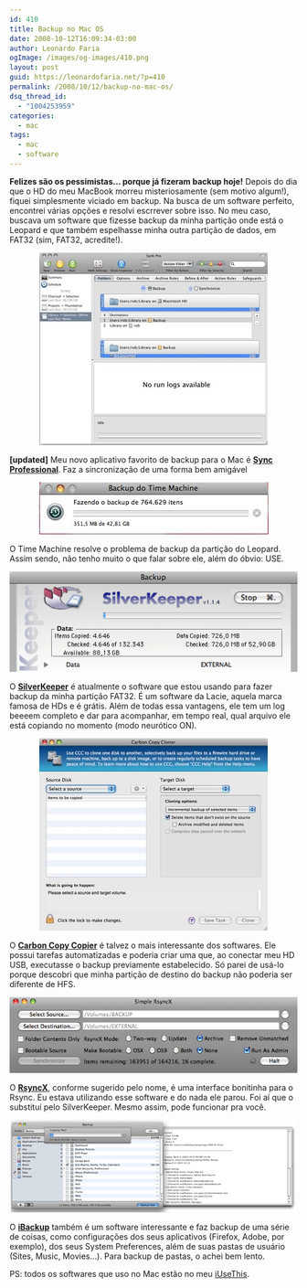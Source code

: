 ```yaml
---
id: 410
title: Backup no Mac OS
date: 2008-10-12T16:09:34-03:00
author: Leonardo Faria
ogImage: /images/og-images/410.png
layout: post
guid: https://leonardofaria.net/?p=410
permalink: /2008/10/12/backup-no-mac-os/
dsq_thread_id:
  - "1004253959"
categories:
  - mac
tags:
  - mac
  - software
---
```

**Felizes são os pessimistas... porque já fizeram backup hoje!** Depois do dia que o HD do meu MacBook morreu misteriosamente (sem motivo algum!), fiquei simplesmente viciado em backup. Na busca de um software perfeito, encontrei várias opções e resolvi escrrever sobre isso. No meu caso, buscava um software que fizesse backup da minha partição onde está o Leopard e que também espelhasse minha outra partição de dados, em FAT32 (sim, FAT32, acredite!).

<center>
  <img src="/wp-content/uploads/2008/10/sync.jpg" alt="sync" title="Sync Professional" />
</center>

**[updated]** Meu novo aplicativo favorito de backup para o Mac é **[Sync Professional](http://decimus.net/synk_professional.php)**. Faz a sincronização de uma forma bem amigável

<center>
  <img src="/wp-content/uploads/2008/10/backup1-tm.jpg" alt="" title="Time Machine" />
</center>

O Time Machine resolve o problema de backup da partição do Leopard. Assim sendo, não tenho muito o que falar sobre ele, além do óbvio: USE.

<center>
  <img src="/wp-content/uploads/2008/10/backup3-silverkeeper.png" alt=""  title="SilverKeeper" />
</center>

O [**SilverKeeper**](http://www.lacie.com/silverkeeper/) é atualmente o software que estou usando para fazer backup da minha partição FAT32. É um software da Lacie, aquela marca famosa de HDs e é grátis. Além de todas essa vantagens, ele tem um log beeeem completo e dar para acompanhar, em tempo real, qual arquivo ele está copiando no momento (modo neurótico ON).

<center>
  <img src="/wp-content/uploads/2008/10/backup5-ccc.jpg" alt="" title="Carbon Copy Copier" />
</center>

O [**Carbon Copy Copier**](http://www.bombich.com/software/ccc.html) é talvez o mais interessante dos softwares. Ele possui tarefas automatizadas e poderia criar uma que, ao conectar meu HD USB, executasse o backup previamente estabelecido. Só parei de usá-lo porque descobri que minha partição de destino do backup não poderia ser diferente de HFS. 

<center>
  <img src="/wp-content/uploads/2008/10/backup2-rsyncx.png" alt="" title="RsyncX" />
</center>

O [**RsyncX**](http://archive.macosxlabs.org/rsyncx/rsyncx.html), conforme sugerido pelo nome, é uma interface bonitinha para o Rsync. Eu estava utilizando esse software e do nada ele parou. Foi aí que o substituí pelo SilverKeeper. Mesmo assim, pode funcionar pra você.

<center>
  <img src="/wp-content/uploads/2008/10/backup4-ibackup.gif" alt="" title="iBackup" />
</center>

O [**iBackup**](http://www.grapefruit.ch/iBackup/) também é um software interessante e faz backup de uma série de coisas, como configurações dos seus aplicativos (Firefox, Adobe, por exemplo), dos seus System Preferences, além de suas pastas de usuário (Sites, Music, Movies&#8230;). Para backup de pastas, o achei bem lento.

PS: todos os softwares que uso no Mac estão no meu [iUseThis](http://osx.iusethis.com/user/leozera).
